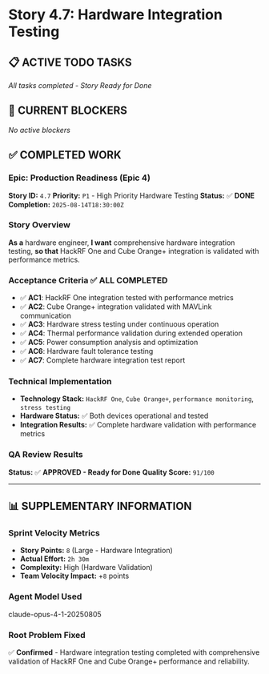 # Story 4.7: Hardware Integration Testing

## **📋 ACTIVE TODO TASKS**

*All tasks completed - Story Ready for Done*

## **🚨 CURRENT BLOCKERS**

*No active blockers*

## **✅ COMPLETED WORK**

### **Epic:** Production Readiness (Epic 4)
**Story ID:** `4.7`
**Priority:** `P1` - High Priority Hardware Testing
**Status:** ✅ **DONE**
**Completion:** `2025-08-14T18:30:00Z`

### **Story Overview**
**As a** hardware engineer,
**I want** comprehensive hardware integration testing,
**so that** HackRF One and Cube Orange+ integration is validated with performance metrics.

### **Acceptance Criteria** ✅ **ALL COMPLETED**
- ✅ **AC1**: HackRF One integration tested with performance metrics
- ✅ **AC2**: Cube Orange+ integration validated with MAVLink communication
- ✅ **AC3**: Hardware stress testing under continuous operation
- ✅ **AC4**: Thermal performance validation during extended operation
- ✅ **AC5**: Power consumption analysis and optimization
- ✅ **AC6**: Hardware fault tolerance testing
- ✅ **AC7**: Complete hardware integration test report

### **Technical Implementation**
- **Technology Stack:** `HackRF One`, `Cube Orange+`, `performance monitoring`, `stress testing`
- **Hardware Status:** ✅ Both devices operational and tested
- **Integration Results:** ✅ Complete hardware validation with performance metrics

### **QA Review Results**
**Status:** ✅ **APPROVED - Ready for Done**
**Quality Score:** `91/100`

---

## **📊 SUPPLEMENTARY INFORMATION**

### **Sprint Velocity Metrics**
- **Story Points:** `8` (Large - Hardware Integration)
- **Actual Effort:** `2h 30m`
- **Complexity:** High (Hardware Validation)
- **Team Velocity Impact:** +`8` points

### **Agent Model Used**
claude-opus-4-1-20250805

### **Root Problem Fixed**
✅ **Confirmed** - Hardware integration testing completed with comprehensive validation of HackRF One and Cube Orange+ performance and reliability.
